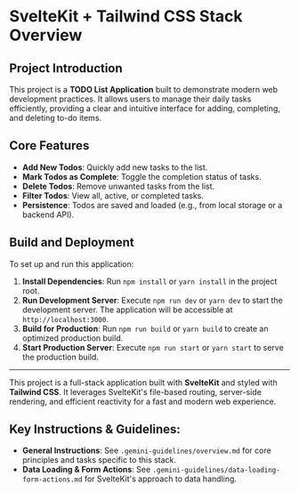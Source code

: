 # SvelteKit + Tailwind CSS Stack Overview

## Project Introduction

This project is a **TODO List Application** built to demonstrate modern web development practices. It allows users to manage their daily tasks efficiently, providing a clear and intuitive interface for adding, completing, and deleting to-do items.

## Core Features

*   **Add New Todos**: Quickly add new tasks to the list.
*   **Mark Todos as Complete**: Toggle the completion status of tasks.
*   **Delete Todos**: Remove unwanted tasks from the list.
*   **Filter Todos**: View all, active, or completed tasks.
*   **Persistence**: Todos are saved and loaded (e.g., from local storage or a backend API).

## Build and Deployment

To set up and run this application:

1.  **Install Dependencies**: Run `npm install` or `yarn install` in the project root.
2.  **Run Development Server**: Execute `npm run dev` or `yarn dev` to start the development server. The application will be accessible at `http://localhost:3000`.
3.  **Build for Production**: Run `npm run build` or `yarn build` to create an optimized production build.
4.  **Start Production Server**: Execute `npm run start` or `yarn start` to serve the production build.

---

This project is a full-stack application built with **SvelteKit** and styled with **Tailwind CSS**. It leverages SvelteKit's file-based routing, server-side rendering, and efficient reactivity for a fast and modern web experience.

## Key Instructions & Guidelines:

*   **General Instructions**: See `.gemini-guidelines/overview.md` for core principles and tasks specific to this stack.
*   **Data Loading & Form Actions**: See `.gemini-guidelines/data-loading-form-actions.md` for SvelteKit's approach to data handling.